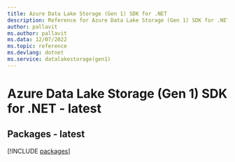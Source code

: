 ```yaml
---
title: Azure Data Lake Storage (Gen 1) SDK for .NET
description: Reference for Azure Data Lake Storage (Gen 1) SDK for .NET
author: pallavit
ms.author: pallavit
ms.data: 12/07/2022
ms.topic: reference
ms.devlang: dotnet
ms.service: datalakestorage(gen1)
---
```

# Azure Data Lake Storage (Gen 1) SDK for .NET - latest
## Packages - latest
[!INCLUDE [packages](data-lake-storage-(gen-1)-index.md)]